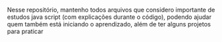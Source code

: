 Nesse repositório, mantenho todos arquivos que considero importante de estudos java script (com explicações durante o código), podendo ajudar quem também está iniciando o aprendizado, além de ter alguns projetos para praticar 